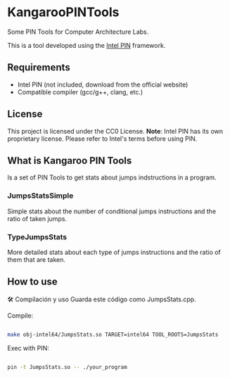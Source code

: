 # KangarooPINTools
Some PIN Tools for Computer Architecture Labs.

This is a tool developed using the [Intel PIN](https://www.intel.com/content/www/us/en/developer/articles/tool/pin-a-dynamic-binary-instrumentation-tool.html) framework.
## Requirements

- Intel PIN (not included, download from the official website)
- Compatible compiler (gcc/g++, clang, etc.)

## License

This project is licensed under the CC0 License.
**Note**: Intel PIN has its own proprietary license. Please refer to Intel's terms before using PIN.


## What is Kangaroo PIN Tools
Is a set of PIN Tools to get stats about jumps indstructions in a program.

### JumpsStatsSimple
Simple stats about the number of conditional jumps instructions and the ratio of taken jumps.

### TypeJumpsStats
More detailed stats about each type of jumps instructions and the ratio of them that are taken.

## How to use

🛠️ Compilación y uso
Guarda este código como JumpsStats.cpp.

Compile:
```bash

make obj-intel64/JumpsStats.so TARGET=intel64 TOOL_ROOTS=JumpsStats
```

Exec with PIN:
```bash

pin -t JumpsStats.so -- ./your_program

```
